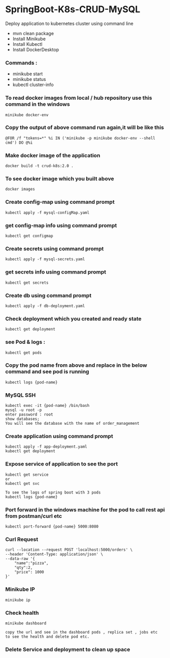 # SpringBoot-K8s-CRUD-MySQL
Deploy application to  kubernetes cluster using command line

- mvn clean package
- Install Minikube
- Install Kubectl
- Install DockerDesktop


### Commands :
- minikube start
- minikube status
- kubectl cluster-info


### To read docker images from local / hub repository use this command in the windows
    minikube docker-env

### Copy the output of above command run again,it will be like this
    @FOR /f "tokens=*" %i IN ('minikube -p minikube docker-env --shell cmd') DO @%i


### Make docker image of the application
    docker build -t crud-k8s:2.0 . 

### To see docker image which you built above
    docker images

### Create config-map using command prompt
    kubectl apply -f mysql-configMap.yaml

### get config-map info using command prompt
    kubectl get configmap

### Create secrets using command prompt
    kubectl apply -f mysql-secrets.yaml

### get secrets info using command prompt
    kubectl get secrets

### Create db using command prompt
	kubectl apply -f db-deployment.yaml

### Check deployment which you created and ready state
	kubectl get deployment 

### see Pod & logs :
    kubectl get pods

### Copy the pod name from above and replace in the below command and see pod is running
    kubectl logs {pod-name}

### MySQL SSH
    kubectl exec -it {pod-name} /bin/bash
    mysql -u root -p
    enter password : root
    show databases;
    You will see the database with the name of order_management


### Create application using command prompt
	kubectl apply -f app-deployment.yaml
    kubectl get deployment

### Expose service of application to see the port
	kubectl get service
    or
    kubectl get svc
    
    To see the logs of spring boot with 3 pods
    kubectl logs {pod-name}

### Port forward in the windows machine for the pod to call rest api from postman/curl etc
    kubectl port-forward {pod-name} 5000:8080

### Curl Request

    curl --location --request POST 'localhost:5000/orders' \
    --header 'Content-Type: application/json' \
    --data-raw '{
        "name":"pizza",
        "qty":2,
        "price": 1000
    }'

### Minikube IP
    minikube ip

### Check health
    minikube dashboard
      
    copy the url and see in the dashboard pods , replica set , jobs etc  to see the health and delete pod etc.

### Delete Service and deployment to clean up space


